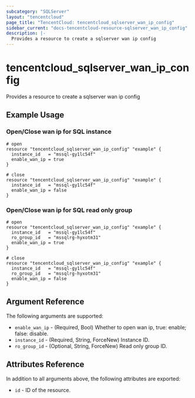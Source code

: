 ```yaml
---
subcategory: "SQLServer"
layout: "tencentcloud"
page_title: "TencentCloud: tencentcloud_sqlserver_wan_ip_config"
sidebar_current: "docs-tencentcloud-resource-sqlserver_wan_ip_config"
description: |-
  Provides a resource to create a sqlserver wan ip config
---
```


# tencentcloud_sqlserver_wan_ip_config

Provides a resource to create a sqlserver wan ip config

## Example Usage

### Open/Close wan ip for SQL instance

```hcl
# open
resource "tencentcloud_sqlserver_wan_ip_config" "example" {
  instance_id   = "mssql-gy1lc54f"
  enable_wan_ip = true
}

# close
resource "tencentcloud_sqlserver_wan_ip_config" "example" {
  instance_id   = "mssql-gy1lc54f"
  enable_wan_ip = false
}
```

### Open/Close wan ip for SQL read only group

```hcl
# open
resource "tencentcloud_sqlserver_wan_ip_config" "example" {
  instance_id   = "mssql-gy1lc54f"
  ro_group_id   = "mssqlrg-hyxotm31"
  enable_wan_ip = true
}

# close
resource "tencentcloud_sqlserver_wan_ip_config" "example" {
  instance_id   = "mssql-gy1lc54f"
  ro_group_id   = "mssqlrg-hyxotm31"
  enable_wan_ip = false
}
```

## Argument Reference

The following arguments are supported:

* `enable_wan_ip` - (Required, Bool) Whether to open wan ip, true: enable; false: disable.
* `instance_id` - (Required, String, ForceNew) Instance ID.
* `ro_group_id` - (Optional, String, ForceNew) Read only group ID.

## Attributes Reference

In addition to all arguments above, the following attributes are exported:

* `id` - ID of the resource.



